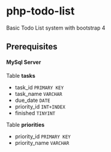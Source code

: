 # php-todo-list
  
Basic Todo List system with bootstrap 4

## Prerequisites
#### MySql Server
Table  **tasks**
- task_id `PRIMARY KEY`
- task_name `VARCHAR`
- due_date `DATE`
- priority_id `INT+INDEX`
- finished `TINYINT`

Table  **priorities**
- priority_id `PRIMARY KEY`
- priority_name `VARCHAR`
